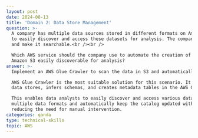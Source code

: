 ```yaml
---
layout: post
date: 2024-08-13
title: 'Domain 2: Data Store Management'
question: >-
  A company has multiple data sources stored in different formats on Amazon S3. They want to enable their data analysts 
  to easily discover and access these datasets for analysis. The company needs an efficient way to catalog this data 
  and make it searchable.<br /><br />

  Which AWS service should the company use to automate the creation of a data catalog that makes their datasets in 
  Amazon S3 easily discoverable for analysis?
answer: >-
  Implement an AWS Glue Crawler to scan the data in S3 and automatically populate the AWS Glue Data Catalog.<br /><br />

  AWS Glue Crawler is the most suitable solution for this scenario. It automatically scans data in Amazon S3 and other 
  data stores, infers schemas, and creates metadata tables in the AWS Glue Data Catalog.<br /><br />

  This enables data analysts to easily discover and access various datasets for analysis. Glue Crawlers can handle 
  multiple data formats and automatically keep the catalog updated with changes in the data structure, 
  reducing the need for manual intervention.
categories: qanda
type: technical-skills
topic: AWS
---
```

